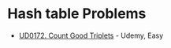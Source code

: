 # Hash table Problems

- [UD0172. Count Good Triplets](../problems/udemy/UD0172-count-good-triplets/README.md) - Udemy, Easy
